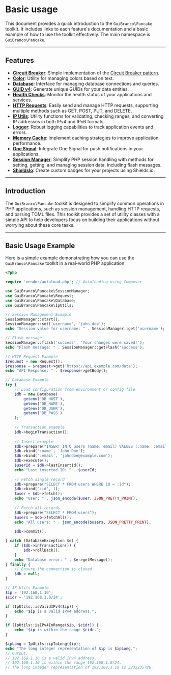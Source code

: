 # Basic usage

This document provides a quick introduction to the `GuiBranco\Pancake` toolkit. It includes links to each feature's documentation and a basic example of how to use the toolkit effectively.
The main namespace is `GuiBranco\Pancake`.

---

## Features

- **[Circuit Breaker](circuit-breaker.md)**: Simple implementation of the [Circuit Breaker pattern](https://martinfowler.com/bliki/CircuitBreaker.html).
- **[Color](color.md)**: Utility for managing colors based on text.
- **[Database](database.md)**: Interface for managing database connections and queries.
- **[GUID v4](guid-v4.md)**: Generate unique GUIDs for your data entities.
- **[Health Checks](health-checks.md)**: Monitor the health status of your applications and services.
- **[HTTP Requests](request.md)**: Easily send and manage HTTP requests, supporting multiple methods such as GET, POST, PUT, and DELETE.
- **[IP Utils](ip-utils.md)**: Utility functions for validating, checking ranges, and converting IP addresses in both IPv4 and IPv6 formats.
- **[Logger](logger.md)**: Robust logging capabilities to track application events and errors.
- **[Memory Cache](memory-cache.md)**: Implement caching strategies to improve application performance.
- **[One Signal](one-signal.md)**: Integrate One Signal for push notifications in your applications.
- **[Session Manager](session-manager.md)**: Simplify PHP session handling with methods for setting, getting, and managing session data, including flash messages.
- **[ShieldsIo](shieldsio.md)**: Create custom badges for your projects using Shields.io.

---

## Introduction

The `GuiBranco\Pancake` toolkit is designed to simplify common operations in PHP applications, such as session management, handling HTTP requests, and parsing TOML files. This toolkit provides a set of utility classes with a simple API to help developers focus on building their applications without worrying about these core tasks.

---

## Basic Usage Example

Here is a simple example demonstrating how you can use the `GuiBranco\Pancake` toolkit in a real-world PHP application:

```php
<?php

require 'vendor/autoload.php'; // Autoloading using Composer

use GuiBranco\Pancake\SessionManager;
use GuiBranco\Pancake\Request;
use GuiBranco\Pancake\Database;
use GuiBranco\Pancake\IpUtils;

// Session Management Example
SessionManager::start();
SessionManager::set('username', 'john_doe');
echo "Session value for username: " . SessionManager::get('username');

// Flash message
SessionManager::flash('success', 'Your changes were saved!');
echo "Flash message: " . SessionManager::getFlash('success');

// HTTP Request Example
$request = new Request();
$response = $request->get('https://api.example.com/data');
echo "API Response: " . $response->getBody();

// Database Example
try {
    // Load configuration from environment or config file
    $db = new Database(
        getenv('DB_HOST'),
        getenv('DB_NAME'),
        getenv('DB_USER'),
        getenv('DB_PASS')
    );
    
    // Transaction example
    $db->beginTransaction();
    
    // Insert example
    $db->prepare("INSERT INTO users (name, email) VALUES (:name, :email)");
    $db->bind(':name', 'John Doe');
    $db->bind(':email', 'johndoe@example.com');
    $db->execute();
    $userId = $db->lastInsertId();
    echo "Last inserted ID: " . $userId;
    
    // Fetch single record
    $db->prepare("SELECT * FROM users WHERE id = :id");
    $db->bind(':id', 1);
    $user = $db->fetch();
    echo "User: " . json_encode($user, JSON_PRETTY_PRINT);
    
    // Fetch all records
    $db->prepare("SELECT * FROM users");
    $users = $db->fetchAll();
    echo "All users: " . json_encode($users, JSON_PRETTY_PRINT);
    
    $db->commit();

} catch (DatabaseException $e) {
    if ($db->inTransaction()) {
        $db->rollBack();
    }
    echo "Database error: " . $e->getMessage();
} finally {
    // Ensure the connection is closed
    $db = null;
}

// IP Utils Example
$ip = '192.168.1.10';
$cidr = '192.168.1.0/24';

if (IpUtils::isValidIPv4($ip)) {
    echo "$ip is a valid IPv4 address.";
}

if (IpUtils::isIPv4InRange($ip, $cidr)) {
    echo "$ip is within the range $cidr.";
}

$ipLong = IpUtils::ipToLong($ip);
echo "The long integer representation of $ip is $ipLong.";
// Output:
// 192.168.1.10 is a valid IPv4 address.
// 192.168.1.10 is within the range 192.168.1.0/24.
// The long integer representation of 192.168.1.10 is 3232235786.

```
